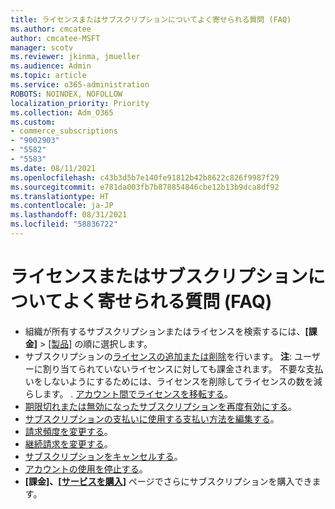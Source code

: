 ```yaml
---
title: ライセンスまたはサブスクリプションについてよく寄せられる質問 (FAQ)
ms.author: cmcatee
author: cmcatee-MSFT
manager: scotv
ms.reviewer: jkinma, jmueller
ms.audience: Admin
ms.topic: article
ms.service: o365-administration
ROBOTS: NOINDEX, NOFOLLOW
localization_priority: Priority
ms.collection: Adm_O365
ms.custom:
- commerce_subscriptions
- "9002903"
- "5582"
- "5583"
ms.date: 08/11/2021
ms.openlocfilehash: c43b3d5b7e140fe91812b42b8622c826f9987f29
ms.sourcegitcommit: e781da003fb7b878854846cbe12b13b9dca8df92
ms.translationtype: HT
ms.contentlocale: ja-JP
ms.lasthandoff: 08/31/2021
ms.locfileid: "58836722"
---
```

# <a name="license-or-subscription-faq"></a>ライセンスまたはサブスクリプションについてよく寄せられる質問 (FAQ)

- 組織が所有するサブスクリプションまたはライセンスを検索するには、**[課金]** > [[製品]](https://go.microsoft.com/fwlink/p/?linkid=842054) の順に選択します。
- サブスクリプションの[ライセンスの追加または削除](https://docs.microsoft.com/alchemyinsights/how-to-add-or-reduce-licenses)を行います。
    **注**: ユーザーに割り当てられていないライセンスに対しても課金されます。 不要な支払いをしないようにするためには、ライセンスを削除してライセンスの数を減らします。
. [アカウント間でライセンスを移転する](https://docs.microsoft.com/alchemyinsights/transfer-licenses-between-tenants)。
- [期限切れまたは無効になったサブスクリプションを再度有効にする](https://go.microsoft.com/fwlink/p/?linkid=2117519)。
- [サブスクリプションの支払いに使用する支払い方法を編集する](https://go.microsoft.com/fwlink/p/?linkid=2117167)。
- [請求頻度を変更する](https://go.microsoft.com/fwlink/p/?linkid=2119112)。
- [継続請求を変更する](https://go.microsoft.com/fwlink/p/?linkid=2119216)。
- [サブスクリプションをキャンセルする](https://go.microsoft.com/fwlink/p/?linkid=2119113)。
- [アカウントの使用を停止する](https://docs.microsoft.com/alchemyinsights/how-to-close-your-account)。
- **[課金]、[[サービスを購入]](https://go.microsoft.com/fwlink/p/?linkid=868433)** ページでさらにサブスクリプションを購入できます。